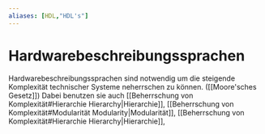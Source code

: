 ```yaml
---
aliases: [HDL,"HDL's"] 
---
```

# Hardwarebeschreibungssprachen
Hardwarebeschreibungssprachen sind notwendig um die steigende Komplexität technischer Systeme neherrschen zu können. ([[Moore'sches Gesetz]])
Dabei benutzen sie auch [[Beherrschung von Komplexität#Hierarchie Hierarchy|Hierarchie]], [[Beherrschung von Komplexität#Modularität Modularity|Modularität]], [[Beherrschung von Komplexität#Hierarchie Hierarchy|Hierarchie]],